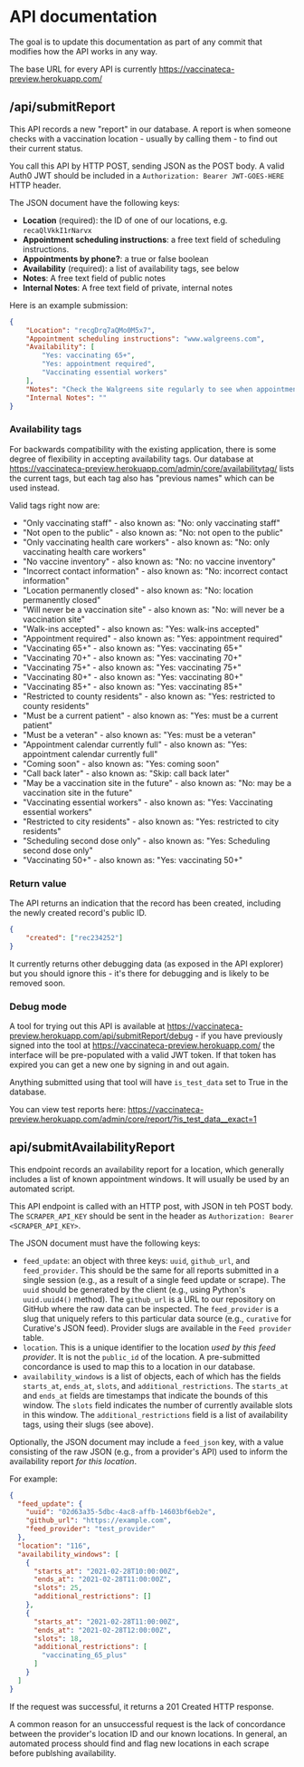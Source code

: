 # API documentation

The goal is to update this documentation as part of any commit that modifies how the API works in any way.
  
The base URL for every API is currently https://vaccinateca-preview.herokuapp.com/
  
## /api/submitReport
  
This API records a new "report" in our database. A report is when someone checks with a vaccination location - usually by calling them - to find out their current status.
  
You call this API by HTTP POST, sending JSON as the POST body. A valid Auth0 JWT should be included in a `Authorization: Bearer JWT-GOES-HERE` HTTP header.

The JSON document have the following keys:

* **Location** (required): the ID of one of our locations, e.g. `recaQlVkkI1rNarvx`
* **Appointment scheduling instructions**: a free text field of scheduling instructions.
* **Appointments by phone?**: a true or false boolean
* **Availability** (required): a list of availability tags, see below
* **Notes**: A free text field of public notes
* **Internal Notes**: A free text field of private, internal notes

Here is an example submission:
```json
{
    "Location": "recgDrq7aQMo0M5x7",
    "Appointment scheduling instructions": "www.walgreens.com",
    "Availability": [
        "Yes: vaccinating 65+",
        "Yes: appointment required",
        "Vaccinating essential workers"
    ],
    "Notes": "Check the Walgreens site regularly to see when appointments open up.",
    "Internal Notes": ""
}
```
### Availability tags

For backwards compatibility with the existing application, there is some degree of flexibility in accepting availability tags. Our database at https://vaccinateca-preview.herokuapp.com/admin/core/availabilitytag/ lists the current tags, but each tag also has "previous names" which can be used instead.

Valid tags right now are:

- "Only vaccinating staff" - also known as: "No: only vaccinating staff"
- "Not open to the public" - also known as: "No: not open to the public"
- "Only vaccinating health care workers" - also known as: "No: only vaccinating health care workers"
- "No vaccine inventory" - also known as: "No: no vaccine inventory"
- "Incorrect contact information" - also known as: "No: incorrect contact information"
- "Location permanently closed" - also known as: "No: location permanently closed"
- "Will never be a vaccination site" - also known as: "No: will never be a vaccination site"
- "Walk-ins accepted" - also known as: "Yes: walk-ins accepted"
- "Appointment required" - also known as: "Yes: appointment required"
- "Vaccinating 65+" - also known as: "Yes: vaccinating 65+"
- "Vaccinating 70+" - also known as: "Yes: vaccinating 70+"
- "Vaccinating 75+" - also known as: "Yes: vaccinating 75+"
- "Vaccinating 80+" - also known as: "Yes: vaccinating 80+"
- "Vaccinating 85+" - also known as: "Yes: vaccinating 85+"
- "Restricted to county residents" - also known as: "Yes: restricted to county residents"
- "Must be a current patient" - also known as: "Yes: must be a current patient"
- "Must be a veteran" - also known as: "Yes: must be a veteran"
- "Appointment calendar currently full" - also known as: "Yes: appointment calendar currently full"
- "Coming soon" - also known as: "Yes: coming soon"
- "Call back later" - also known as: "Skip: call back later"
- "May be a vaccination site in the future" - also known as: "No: may be a vaccination site in the future"
- "Vaccinating essential workers" - also known as: "Yes: Vaccinating essential workers"
- "Restricted to city residents" - also known as: "Yes: restricted to city residents"
- "Scheduling second dose only" - also known as: "Yes: Scheduling second dose only"
- "Vaccinating 50+" - also known as: "Yes: vaccinating 50+"

### Return value

The API returns an indication that the record has been created, including the newly created record's public ID.

```json
{
    "created": ["rec234252"]
}
```
It currently returns other debugging data (as exposed in the API explorer) but you should ignore this - it's there for debugging and is likely to be removed soon.

### Debug mode

A tool for trying out this API is available at https://vaccinateca-preview.herokuapp.com/api/submitReport/debug - if you have previously signed into the tool at https://vaccinateca-preview.herokuapp.com/ the interface will be pre-populated with a valid JWT token. If that token has expired you can get a new one by signing in and out again.

Anything submitted using that tool will have `is_test_data` set to True in the database.

You can view test reports here: https://vaccinateca-preview.herokuapp.com/admin/core/report/?is_test_data__exact=1

## api/submitAvailabilityReport

This endpoint records an availability report for a location, which generally includes a list of known appointment windows.
It will usually be used by an automated script.

This API endpoint is called with an HTTP post, with JSON in teh POST body.
The `SCRAPER_API_KEY` should be sent in the header as `Authorization: Bearer <SCRAPER_API_KEY>`.

The JSON document must have the following keys:
- `feed_update`: an object with three keys: `uuid`, `github_url`, and `feed_provider`.
  This should be the same for all reports submitted in a single session (e.g., as a result of a single feed update or scrape).
  The `uuid` should be generated by the client (e.g., using Python's `uuid.uuid4()` method).
  The `github_url` is a URL to our repository on GitHub where the raw data can be inspected.
  The `feed_provider` is a slug that uniquely refers to this particular data source (e.g., `curative` for Curative's JSON feed).
  Provider slugs are available in the `Feed provider` table.
- `location`. This is a unique identifier to the location _used by this feed provider_.
  It is not the `public_id` of the location.
  A pre-submitted concordance is used to map this to a location in our database.
- `availability_windows` is a list of objects, each of which has the fields  `starts_at`, `ends_at`, `slots`, and `additional_restrictions`.
  The `starts_at` and `ends_at` fields are timestamps that indicate the bounds of this window.
  The `slots` field indicates the number of currently available slots in this window.
  The `additional_restrictions` field is a list of availability tags, using their slugs (see above).
  
Optionally, the JSON document may include a `feed_json` key, with a value consisting of the raw JSON (e.g., from a provider's API)
used to inform the availability report _for this location_.

For example:
```json
{
  "feed_update": {
    "uuid": "02d63a35-5dbc-4ac8-affb-14603bf6eb2e",
    "github_url": "https://example.com",
    "feed_provider": "test_provider"
  },
  "location": "116",
  "availability_windows": [
    {
      "starts_at": "2021-02-28T10:00:00Z",
      "ends_at": "2021-02-28T11:00:00Z",
      "slots": 25,
      "additional_restrictions": []
    },
    {
      "starts_at": "2021-02-28T11:00:00Z",
      "ends_at": "2021-02-28T12:00:00Z",
      "slots": 18,
      "additional_restrictions": [
        "vaccinating_65_plus"
      ]
    }
  ]
}
```

If the request was successful, it returns a 201 Created HTTP response.

A common reason for an unsuccessful request is the lack of concordance between the provider's location ID and our known
locations. In general, an automated process should find and flag new locations in each scrape before publshing availability.
